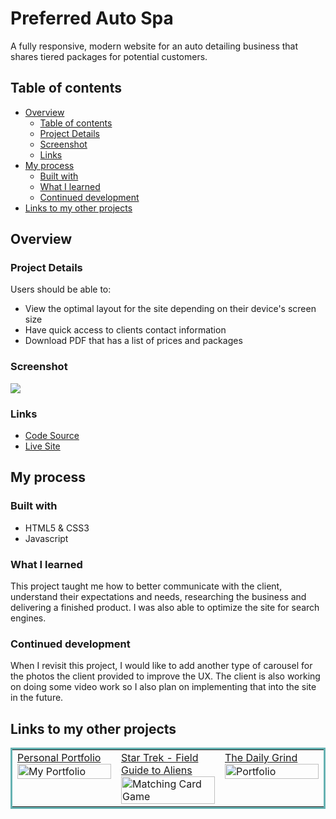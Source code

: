 # Preferred Auto Spa

A fully responsive, modern website for an auto detailing business that shares tiered packages for potential customers.

## Table of contents

- [Overview](#overview)
  - [Table of contents](#table-of-contents)
  - [Project Details](#project-details)
  - [Screenshot](#screenshot)
  - [Links](#links)
- [My process](#my-process)
  - [Built with](#built-with)
  - [What I learned](#what-i-learned)
  - [Continued development](#continued-development)
- [Links to my other projects](#links-to-my-other-projects)

## Overview

### Project Details

Users should be able to:

- View the optimal layout for the site depending on their device's screen size
- Have quick access to clients contact information
- Download PDF that has a list of prices and packages

### Screenshot

![](https://media.giphy.com/media/kk17SqHqmfytgvZqSN/giphy.gif)

### Links

- [Code Source](https://github.com/ervn12/preferredAutoSpa2)
- [Live Site](https://preferredautospa.com/)

## My process

### Built with

- HTML5 & CSS3
- Javascript

### What I learned

This project taught me how to better communicate with the client, understand their expectations and needs, researching the business and delivering a finished product. I was also able to optimize the site for search engines.

### Continued development

When I revisit this project, I would like to add another type of carousel for the photos the client provided to improve the UX. The client is also working on doing some video work so I also plan on implementing that into the site in the future.

## Links to my other projects

<table bordercolor="#66b2b2">
  
  <tr>
    <td width="33.3%"  style="align:center;" valign="top">
        <a target="_blank" href="https://github.com/ervn12/myPortfolio">Personal Portfolio</a>
        <br />
        <a target="_blank" href="https://github.com/ervn12/myPortfolio">
            <img src="https://media.giphy.com/media/bLQ6ITkWJPVQxrOrJ1/giphy.gif" width="100%"  alt="My Portfolio"/>
        </a>
    </td>
    <td width="33.3%" valign="top">
        <a target="_blank" href="https://github.com/ervn12/star-trek-CLIENT"> Star Trek - Field Guide to Aliens</a>
        <br />
        <a target="_blank" href="https://github.com/ervn12/star-trek-CLIENT">
          <img src="https://media.giphy.com/media/txG49WSDMlTnZ0QXYe/giphy.gif" width="100%" alt="Matching Card Game"/>
        </a>
    </td>
    <td width="33.3%" valign="top">
        <a target="_blank" href="https://github.com/ervn12/The-Daily-Grind">The Daily Grind</a>
        <br />
        <a target="_blank" href="https://github.com/ervn12/The-Daily-Grind">
          <img src="https://media.giphy.com/media/oHVwHtlRpTr43O4ik8/giphy.gif" width="100%" alt="Portfolio"/>
        </a>
    </td>
  </tr>
</table>
